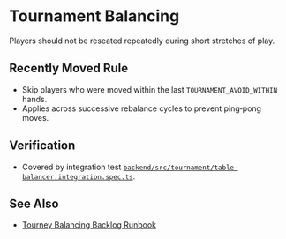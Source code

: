 # Tournament Balancing

Players should not be reseated repeatedly during short stretches of play.

## Recently Moved Rule

- Skip players who were moved within the last `TOURNAMENT_AVOID_WITHIN` hands.
- Applies across successive rebalance cycles to prevent ping‑pong moves.

## Verification

- Covered by integration test [`backend/src/tournament/table-balancer.integration.spec.ts`](../../backend/src/tournament/table-balancer.integration.spec.ts).

## See Also

- [Tourney Balancing Backlog Runbook](./tourney-balancing-backlog.md)
